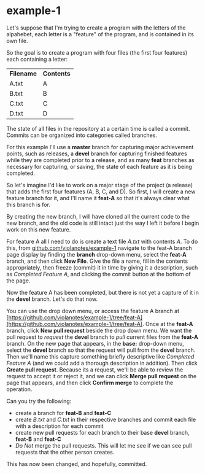 # example-1

Let's suppose that I'm trying to create a program with the letters of the alpahebet, each letter is a "feature" of the program, and is contained in its own file.

So the goal is to create a program with four files (the first four features) each containing a letter:

<table>
  <tr>
  <td><b>Filename</b></td><td><b>Contents</b></td>
  </tr>
  <tr>
    <td>A.txt</td><td>A</td>
  </tr>
   <tr>
    <td>B.txt</td><td>B</td>
  </tr>
    <tr>
    <td>C.txt</td><td>C</td>
  </tr>
    <tr>
    <td>D.txt</td><td>D</td>
  </tr>
</table>

The state of all files in the repository at a certain time is called a commit.  Commits can be organized into categories called branches.

For this example I'll use a **master** branch for capturing major achievement points, such as releases, a **devel** branch for capturing finished features while they are completed prior to a release, and as many **feat** branches as necessary for capturing, or saving, the state of each feature as it is being completed.

So let's imagine I'd like to work on a major stage of the project (a release) that adds the first four features (A, B, C, and D).  So first, I will create a new feature branch for it, and I'll name it **feat-A** so that it's always clear what this branch is for.

By creating the new branch, I will have cloned all the current code to the new branch, and the old code is still intact just the way I left it before I begin work on this new feature.

For feature A all I need to do is create a text file *A.txt* with contents *A*.  To do this, from [github.com/violanotes/example-1](github.com/violanotes/example-1) navigate to the feat-A branch page display by finding the **branch** drop-down menu, select the **feat-A** branch, and then click **New File**.  Give the file a name, fill in the contents appropriately, then freeze (commit) it in time by giving it a description, such as *Completed Feature A*, and clicking the commit button at the bottom of the page.

Now the feature A has been completed, but there is not yet a capture of it in the **devel** branch.  Let's do that now.

You can use the drop down menu, or access the feature A branch at [https://github.com/violanotes/example-1/tree/feat-A](https://github.com/violanotes/example-1/tree/feat-A).  Once at the **feat-A** branch, click **New pull request** beside the drop down menu.  We want the pull request to *request* the **devel** branch to *pull* current files from the **feat-A** branch.  On the new page that appears, in the **base:** drop-down menu, select the **devel** branch so that the request will pull from the **devel** branch.  Then we'll name this capture something briefly descriptive like *Completed Feature A* (and we could add a thorough description in addition).  Then click **Create pull request**.  Because its a request, we'll be able to review the request to accept it or reject it, and we can click **Merge pull request** on the page that appears, and then click **Confirm merge** to complete the operation.

Can you try the following:

* create a branch for **feat-B** and **feat-C**
* create *B.txt* and *C.txt* in their respective branches and commit each file with a description for each commit
* create new pull requests for each branch to their base **devel** branch, **feat-B** and **feat-C**
* *Do Not* merge the pull requests.  This will let me see if we can see pull requests that the other person creates.

This has now been changed, and hopefully, committed.

